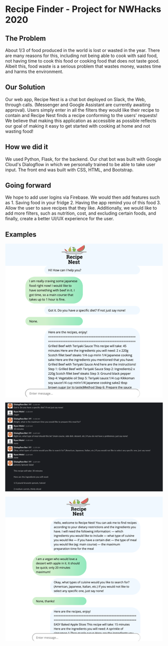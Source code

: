# Recipe Finder - Project for NWHacks 2020

## The Problem

About 1/3 of food produced in the world is lost or wasted in the year. There are many reasons for this, including not being able to cook with said food, not having time to cook this food or cooking food that does not taste good. Albeit this, food waste is a serious problem that wastes money, wastes time and harms the environment.

## Our Solution

Our web app, Recipe Nest is a chat bot deployed on Slack, the Web, through calls. (Messenger and Google Assistant are currently awaiting approval). Users simply enter in all the filters they would like their recipe to contain and Recipe Nest finds a recipe conforming to the users' requests! We believe that making this application as accessible as possible reflects our goal of making it easy to get started with cooking at home and not wasting food!

## How we did it

We used Python, Flask, for the backend. Our chat bot was built with Google Cloud's Dialogflow in which we personally trained to be able to take user input. The front end was built with CSS, HTML, and Bootstrap.

## Going forward

We hope to add user logins via Firebase. We would then add features such as 1. Saving food in your fridge 2. Having the app remind you of this food 3. Allow the user to save recipes that they like. Additionally, we would like to add more filters, such as nutrition, cost, and excluding certain foods, and finally, create a better UI/UX experience for the user.

## Examples

![One example on our web app](static/web1.png)

![One example on our slack](static/slack.png)

![Another example on our web app](static/web2.png)
